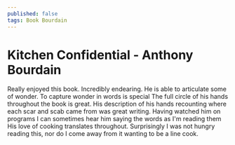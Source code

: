 ```yaml
---
published: false
tags: Book Bourdain
---
```


# Kitchen Confidential - Anthony Bourdain

Really enjoyed this book. 
Incredibly endearing.
He is able to articulate some of wonder. To capture wonder in words is special
The full circle of his hands throughout the book is great.
His description of his hands recounting where each scar and scab came from was great writing.
Having watched him on programs I can sometimes hear him saying the words as I'm reading them
His love of cooking translates throughout.
Surprisingly I was not hungry reading this, nor do I come away from it wanting to be a line cook.

